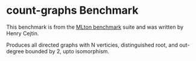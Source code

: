 # count-graphs Benchmark

This benchmark is from the [MLton benchmark](http://mlton.org) suite
and was written by Henry Cejtin.

Produces all directed graphs with N verticies, distinguished root,
and out-degree bounded by 2, upto isomorphism.
